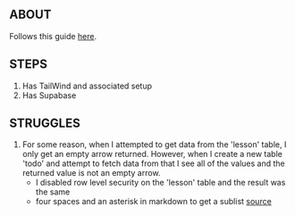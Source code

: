 ## ABOUT

Follows this guide [here](https://egghead.io/courses/build-a-saas-product-with-next-js-supabase-and-stripe-61f2bc20).

## STEPS

1. Has TailWind and associated setup
2. Has Supabase

## STRUGGLES

1. For some reason, when I attempted to get data from the 'lesson' table, I only get an empty arrow returned. However, when I create a new table 'todo' and attempt to fetch data from that I see all of the values and the returned value is not an empty arrow.  
    * I disabled row level security on the 'lesson' table and the result was the same
    * four spaces and an asterisk in markdown to get a sublist [source](https://stackoverflow.com/a/37594372)